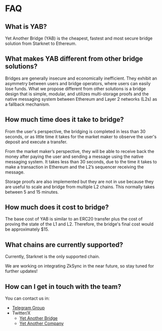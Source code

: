 # FAQ

## What is YAB?

Yet Another Bridge (YAB) is the cheapest, fastest and most secure bridge
solution from Starknet to Ethereum.

## What makes YAB different from other bridge solutions?

Bridges are generally insecure and economically inefficient. They exhibit an
asymmetry between users and bridge operators, where users can easily lose funds.
What we propose different from other solutions is a bridge design that is simple,
modular, and utilizes multi-storage proofs and the native messaging system between
Ethereum and Layer 2 networks (L2s) as a fallback mechanism.

## How much time does it take to bridge?

From the user's perspective, the bridging is completed in less than 30 seconds,
or as little time it takes for the market maker to observe the user's deposit
and execute a transfer.

From the market maker’s perspective, they will be able to receive back the money
after paying the user and sending a message using the native messaging system.
It takes less than 30 seconds, due to the time it takes to make a transaction
in Ethereum and the L2’s sequencer receiving the message.

Storage proofs are also implemented but they are not in use because they are useful to
scale and bridge from multiple L2 chains. This normally takes between 5 and 15
minutes.

## How much does it cost to bridge?

The base cost of YAB is similar to an ERC20 transfer plus the cost of proving the state of the L1 and L2. Therefore, the
bridge's final cost would be approximately $15.

## What chains are currently supported?

Currently, Starknet is the only supported chain.

We are working on integrating ZkSync in the near future, so stay tuned for further updates!

## How can I get in touch with the team?

You can contact us in:

- [Telegram Group](https://t.me/grindlabs)
- Twitter/X
    - [Yet Another Bridge](https://twitter.com/yanotherbridge)
    - [Yet Another Company](https://twitter.com/yetanotherco)
